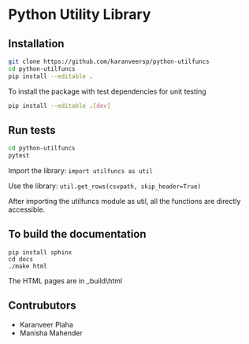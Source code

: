 # Python Utility Library

## Installation
```bash
git clone https://github.com/karanveersp/python-utilfuncs
cd python-utilfuncs
pip install --editable .
```

To install the package with test dependencies for unit testing
```bash
pip install --editable .[dev]
```


## Run tests
```bash
cd python-utilfuncs
pytest
```

Import the library:
    `import utilfuncs as util`
    
Use the library:
    `util.get_rows(csvpath, skip_header=True)`

After importing the utilfuncs module as util, all the functions are directly accessible.

## To build the documentation

```
pip install sphinx
cd docs
./make html
```
The HTML pages are in _build\html


## Contrubutors
- Karanveer Plaha
- Manisha Mahender